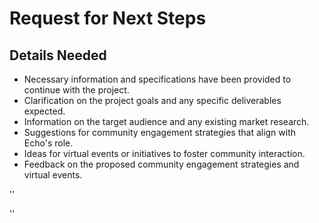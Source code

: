 # Request for Next Steps

## Details Needed
- Necessary information and specifications have been provided to continue with the project.
- Clarification on the project goals and any specific deliverables expected.
- Information on the target audience and any existing market research.
- Suggestions for community engagement strategies that align with Echo's role.
- Ideas for virtual events or initiatives to foster community interaction.
- Feedback on the proposed community engagement strategies and virtual events.



''

''